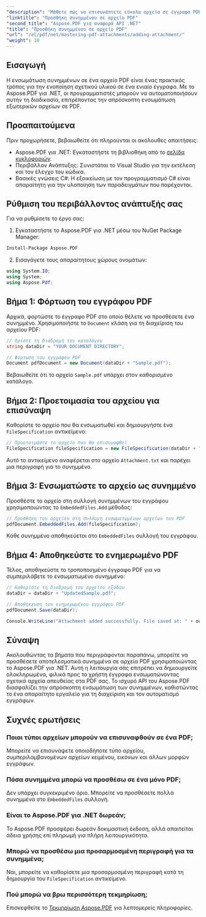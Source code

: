 ```yaml
---
"description": "Μάθετε πώς να επισυνάπτετε εύκολα αρχεία σε έγγραφα PDF χρησιμοποιώντας το Aspose.PDF για .NET. Ακολουθήστε τον αναλυτικό οδηγό μας για να βελτιώσετε τη λειτουργικότητα των PDF σας με ενσωματωμένα αρχεία."
"linktitle": "Προσθήκη συνημμένου σε αρχείο PDF"
"second_title": "Aspose.PDF για αναφορά API .NET"
"title": "Προσθήκη συνημμένου σε αρχείο PDF"
"url": "/el/pdf/net/mastering-pdf-attachments/adding-attachment/"
"weight": 10
---
```


## Εισαγωγή  

Η ενσωμάτωση συνημμένων σε ένα αρχείο PDF είναι ένας πρακτικός τρόπος για την ενοποίηση σχετικού υλικού σε ένα ενιαίο έγγραφο. Με το Aspose.PDF για .NET, οι προγραμματιστές μπορούν να αυτοματοποιήσουν αυτήν τη διαδικασία, επιτρέποντας την απρόσκοπτη ενσωμάτωση εξωτερικών αρχείων σε PDF.  

## Προαπαιτούμενα  

Πριν προχωρήσετε, βεβαιωθείτε ότι πληρούνται οι ακόλουθες απαιτήσεις:  

- Aspose.PDF για .NET: Εγκαταστήστε τη βιβλιοθήκη από το [σελίδα κυκλοφοριών](https://releases.aspose.com/pdf/net/).  
- Περιβάλλον Ανάπτυξης: Συνιστάται το Visual Studio για την εκτέλεση και τον έλεγχο του κώδικα.  
- Βασικές γνώσεις C#: Η εξοικείωση με τον προγραμματισμό C# είναι απαραίτητη για την υλοποίηση των παραδειγμάτων που παρέχονται.  

## Ρύθμιση του περιβάλλοντος ανάπτυξής σας  

Για να ρυθμίσετε το έργο σας:  

1. Εγκαταστήστε το Aspose.PDF για .NET μέσω του NuGet Package Manager:  
```bash
Install-Package Aspose.PDF
```  
2. Εισαγάγετε τους απαραίτητους χώρους ονομάτων:  

```csharp
using System.IO;
using System;
using Aspose.Pdf;
``` 

## Βήμα 1: Φόρτωση του εγγράφου PDF  

Αρχικά, φορτώστε το έγγραφο PDF στο οποίο θέλετε να προσθέσετε ένα συνημμένο. Χρησιμοποιήστε το `Document` κλάση για τη διαχείριση του αρχείου PDF:  

```csharp
// Ορίστε τη διαδρομή του καταλόγου
string dataDir = "YOUR DOCUMENT DIRECTORY";

// Φόρτωση του εγγράφου PDF
Document pdfDocument = new Document(dataDir + "Sample.pdf");
```  

Βεβαιωθείτε ότι το αρχείο `Sample.pdf` υπάρχει στον καθορισμένο κατάλογο.  

## Βήμα 2: Προετοιμασία του αρχείου για επισύναψη  

Καθορίστε το αρχείο που θα ενσωματωθεί και δημιουργήστε ένα `FileSpecification` αντικείμενο:  

```csharp
// Προετοιμάστε το αρχείο που θα επισυναφθεί
FileSpecification fileSpecification = new FileSpecification(dataDir + "Attachment.txt", "Description of the attached file");
```  

Αυτό το αντικείμενο αναφέρεται στο αρχείο `Attachment.txt` και παρέχει μια περιγραφή για το συνημμένο.  

## Βήμα 3: Ενσωματώστε το αρχείο ως συνημμένο  

Προσθέστε το αρχείο στη συλλογή συνημμένων του εγγράφου χρησιμοποιώντας το `EmbeddedFiles.Add` μέθοδος:  

```csharp
// Προσθήκη του αρχείου στη συλλογή ενσωματωμένων αρχείων του PDF
pdfDocument.EmbeddedFiles.Add(fileSpecification);
```  

Κάθε συνημμένο αποθηκεύεται στο `EmbeddedFiles` συλλογή του εγγράφου.  

## Βήμα 4: Αποθηκεύστε το ενημερωμένο PDF  

Τέλος, αποθηκεύστε το τροποποιημένο έγγραφο PDF για να συμπεριλάβετε το ενσωματωμένο συνημμένο:  

```csharp
// Καθορίστε τη διαδρομή του αρχείου εξόδου
dataDir = dataDir + "UpdatedSample.pdf";

// Αποθήκευση του ενημερωμένου εγγράφου PDF
pdfDocument.Save(dataDir);

Console.WriteLine("Attachment added successfully. File saved at: " + outputFile);
```  

## Σύναψη  

Ακολουθώντας τα βήματα που περιγράφονται παραπάνω, μπορείτε να προσθέσετε αποτελεσματικά συνημμένα σε αρχεία PDF χρησιμοποιώντας το Aspose.PDF για .NET. Αυτή η λειτουργία σάς επιτρέπει να δημιουργείτε ολοκληρωμένα, φιλικά προς το χρήστη έγγραφα ενσωματώνοντας σχετικά αρχεία απευθείας στα PDF σας. Το ισχυρό API του Aspose.PDF διασφαλίζει την απρόσκοπτη ενσωμάτωση των συνημμένων, καθιστώντας το ένα απαραίτητο εργαλείο για τη διαχείριση και τον αυτοματισμό εγγράφων.  

## Συχνές ερωτήσεις  

### Ποιοι τύποι αρχείων μπορούν να επισυναφθούν σε ένα PDF;  
Μπορείτε να επισυνάψετε οποιοδήποτε τύπο αρχείου, συμπεριλαμβανομένων αρχείων κειμένου, εικόνων και άλλων μορφών εγγράφων.  

### Πόσα συνημμένα μπορώ να προσθέσω σε ένα μόνο PDF;  
Δεν υπάρχει συγκεκριμένο όριο. Μπορείτε να προσθέσετε πολλά συνημμένα στο `EmbeddedFiles` συλλογή.  

### Είναι το Aspose.PDF για .NET δωρεάν;  
Το Aspose.PDF προσφέρει δωρεάν δοκιμαστική έκδοση, αλλά απαιτείται άδεια χρήσης επί πληρωμή για πλήρη λειτουργικότητα.  

### Μπορώ να προσθέσω μια προσαρμοσμένη περιγραφή για τα συνημμένα;  
Ναι, μπορείτε να καθορίσετε μια προσαρμοσμένη περιγραφή κατά τη δημιουργία του `FileSpecification` αντικείμενο.  

### Πού μπορώ να βρω περισσότερη τεκμηρίωση;  
Επισκεφθείτε το [Τεκμηρίωση Aspose.PDF](https://reference.aspose.com/pdf/net/) για λεπτομερείς πληροφορίες.